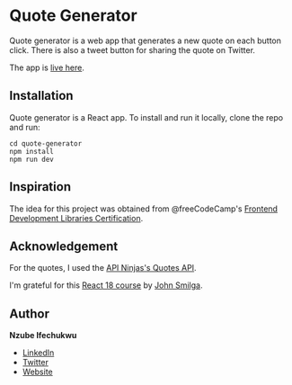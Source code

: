 # Quote Generator

Quote generator is a web app that generates a new quote on each button click. There is also a tweet button for sharing the quote on Twitter.

The app is [live here](https://nzubeifechukwu-quote-generator.netlify.app/).

## Installation

Quote generator is a React app. To install and run it locally, clone the repo and run:

```
cd quote-generator
npm install
npm run dev
```

## Inspiration

The idea for this project was obtained from @freeCodeCamp's [Frontend Development Libraries Certification](https://www.freecodecamp.org/learn/front-end-development-libraries/front-end-development-libraries-projects/build-a-random-quote-machine).

## Acknowledgement

For the quotes, I used the [API Ninjas's Quotes API](https://api-ninjas.com/api/quotes).

I'm grateful for this [React 18 course](https://www.youtube.com/watch?v=2-crBg6wpp0) by [John Smilga](https://twitter.com/john_smilga).

## Author

**Nzube Ifechukwu**

- [LinkedIn](https://linkedin.com/in/nzubeifechukwu)
- [Twitter](https://twitter.com/NzubeIfechukwu)
- [Website](https://nzubeifechukwu.github.io/portfolio/)
